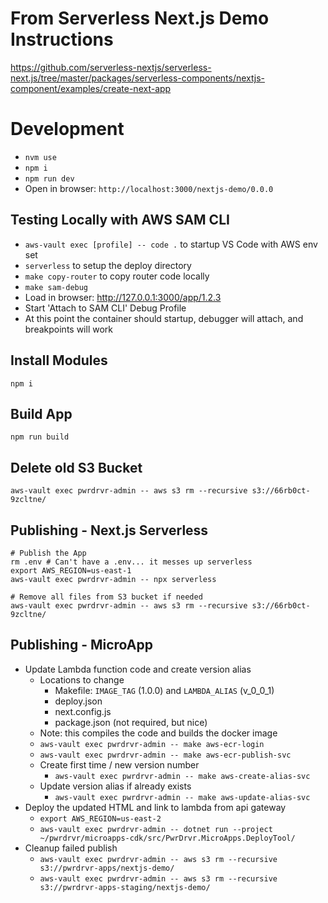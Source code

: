 # From Serverless Next.js Demo Instructions

https://github.com/serverless-nextjs/serverless-next.js/tree/master/packages/serverless-components/nextjs-component/examples/create-next-app

# Development

- `nvm use`
- `npm i`
- `npm run dev`
- Open in browser: `http://localhost:3000/nextjs-demo/0.0.0`

## Testing Locally with AWS SAM CLI

- `aws-vault exec [profile] -- code .` to startup VS Code with AWS env set
- `serverless` to setup the deploy directory
- `make copy-router` to copy router code locally
- `make sam-debug`
- Load in browser: http://127.0.0.1:3000/app/1.2.3
- Start 'Attach to SAM CLI' Debug Profile
- At this point the container should startup, debugger will attach, and breakpoints will work

## Install Modules

`npm i`

## Build App

`npm run build`

## Delete old S3 Bucket

`aws-vault exec pwrdrvr-admin -- aws s3 rm --recursive s3://66rb0ct-9zcltne/`

## Publishing - Next.js Serverless

```
# Publish the App
rm .env # Can't have a .env... it messes up serverless
export AWS_REGION=us-east-1
aws-vault exec pwrdrvr-admin -- npx serverless

# Remove all files from S3 bucket if needed
aws-vault exec pwrdrvr-admin -- aws s3 rm --recursive s3://66rb0ct-9zcltne/
```

## Publishing - MicroApp

- Update Lambda function code and create version alias
  - Locations to change
    - Makefile: `IMAGE_TAG` (1.0.0) and `LAMBDA_ALIAS` (v_0_0_1)
    - deploy.json
    - next.config.js
    - package.json (not required, but nice)
  - Note: this compiles the code and builds the docker image
  - `aws-vault exec pwrdrvr-admin -- make aws-ecr-login`
  - `aws-vault exec pwrdrvr-admin -- make aws-ecr-publish-svc`
  - Create first time / new version number
    - `aws-vault exec pwrdrvr-admin -- make aws-create-alias-svc`
  - Update version alias if already exists
    - `aws-vault exec pwrdrvr-admin -- make aws-update-alias-svc`
- Deploy the updated HTML and link to lambda from api gateway
  - `export AWS_REGION=us-east-2`
  - `aws-vault exec pwrdrvr-admin -- dotnet run --project ~/pwrdrvr/microapps-cdk/src/PwrDrvr.MicroApps.DeployTool/`
- Cleanup failed publish
  - `aws-vault exec pwrdrvr-admin -- aws s3 rm --recursive s3://pwrdrvr-apps/nextjs-demo/`
  - `aws-vault exec pwrdrvr-admin -- aws s3 rm --recursive s3://pwrdrvr-apps-staging/nextjs-demo/`
